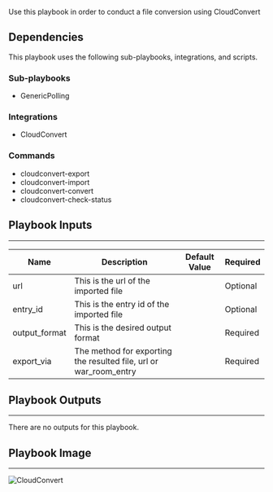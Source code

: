 Use this playbook in order to conduct a file conversion using CloudConvert

## Dependencies
This playbook uses the following sub-playbooks, integrations, and scripts.

### Sub-playbooks
* GenericPolling

### Integrations
* CloudConvert


### Commands
* cloudconvert-export
* cloudconvert-import
* cloudconvert-convert
* cloudconvert-check-status

## Playbook Inputs
---

| **Name** | **Description** | **Default Value** | **Required** |
| --- | --- | --- | --- |
| url | This is the url of the imported file |  | Optional |
| entry_id | This is the entry id of the imported file |  | Optional |
| output_format | This is the desired output format<br/> |  | Required |
| export_via | The method for exporting the resulted file, url or war_room_entry<br/> |  | Required |

## Playbook Outputs
---
There are no outputs for this playbook.

## Playbook Image
---
![CloudConvert](https://user-images.githubusercontent.com/72340690/99377797-54253d00-28cf-11eb-874b-e09a9b128e6d.png)